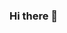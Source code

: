 ### Hi there 👋

<!--
**chienlungcheung/chienlungcheung** is a ✨ _special_ ✨ repository because its `README.md` (this file) appears on your GitHub profile.

Here are some ideas to get you started:

- 🔭 I’m currently working on ...
- 🌱 I’m currently learning ...
- 👯 I’m looking to collaborate on ...
- 🤔 I’m looking for help with ...
- 💬 Ask me about ...
- 📫 How to reach me: ...
- 😄 Pronouns: ...
- ⚡ Fun fact: ...
[![Hari's GitHub stats](https://github-readme-stats.vercel.app/api?username=chienlungcheung)](https://github.com/anuraghazra/github-readme-stats)

-->

